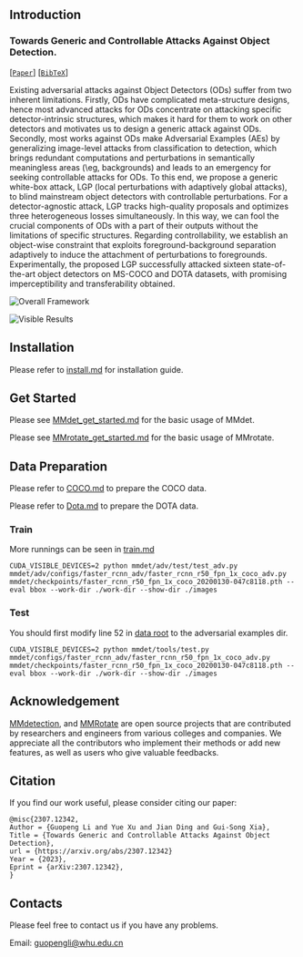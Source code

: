 
## Introduction

### Towards Generic and Controllable Attacks Against Object Detection.
[[`Paper`](https://arxiv.org/abs/2307.12342)] [[`BibTeX`](#citation)]


Existing adversarial attacks against Object Detectors (ODs) suffer from two inherent limitations. Firstly, ODs have complicated meta-structure designs, hence most advanced attacks for ODs concentrate on attacking specific detector-intrinsic structures, which makes it hard for them to work on other detectors and motivates us to design a generic attack against ODs. Secondly, most works against ODs make Adversarial Examples (AEs) by generalizing image-level attacks from classification to detection, which brings redundant computations and perturbations in semantically meaningless areas (\eg, backgrounds) and leads to an emergency for seeking controllable attacks for ODs. To this end, we propose a generic white-box attack, LGP (local perturbations with adaptively global attacks), to blind mainstream object detectors with controllable perturbations. For a detector-agnostic attack, LGP tracks high-quality proposals and optimizes three heterogeneous losses simultaneously. In this way, we can fool the crucial components of ODs with a part of their outputs without the limitations of specific structures. Regarding controllability, we establish an object-wise constraint that exploits  foreground-background separation adaptively to induce the attachment of perturbations to foregrounds. Experimentally, the proposed LGP successfully attacked sixteen state-of-the-art object detectors on MS-COCO and DOTA datasets, with promising imperceptibility and transferability obtained.



![Overall Framework](./overall_frame.png)

![Visible Results](./Visible_Results.png)



## Installation

Please refer to [install.md](docs/install.md) for installation guide.

## Get Started

Please see [MMdet_get_started.md](mmdet/docs/en/get_started.md) for the basic usage of MMdet.

Please see [MMrotate_get_started.md](mmrotate/docs/en/get_started.md) for the basic usage of MMrotate.

## Data Preparation
Please refer to [COCO.md](https://mmdetection.readthedocs.io/en/latest/user_guides/dataset_prepare.html) to prepare the COCO data.

Please refer to [Dota.md](https://github.com/open-mmlab/mmrotate/blob/1.x/tools/data/dota/README.md) to prepare the DOTA data.


### Train

More runnings can be seen in [train.md](./docs/train.md)
```   
CUDA_VISIBLE_DEVICES=2 python mmdet/adv/test/test_adv.py mmdet/adv/configs/faster_rcnn_adv/faster_rcnn_r50_fpn_1x_coco_adv.py mmdet/checkpoints/faster_rcnn_r50_fpn_1x_coco_20200130-047c8118.pth --eval bbox --work-dir ./work-dir --show-dir ./images
```

### Test
You should first modify line 52 in [data root](./mmdet/configs/_base_/datasets/coco_detection.py) to the adversarial examples dir.

```
CUDA_VISIBLE_DEVICES=2 python mmdet/tools/test.py mmdet/configs/faster_rcnn_adv/faster_rcnn_r50_fpn_1x_coco_adv.py mmdet/checkpoints/faster_rcnn_r50_fpn_1x_coco_20200130-047c8118.pth --eval bbox --work-dir ./work-dir --show-dir ./images
```

## Acknowledgement

[MMdetection](https://github.com/open-mmlab/mmdetection), and [MMRotate](https://github.com/open-mmlab/mmrotate) are open source projects that are contributed by researchers and engineers from various colleges and companies. We appreciate all the contributors who implement their methods or add new features, as well as users who give valuable feedbacks.


## Citation

If you find our work useful, please consider citing our paper:
```
@misc{2307.12342,
Author = {Guopeng Li and Yue Xu and Jian Ding and Gui-Song Xia},
Title = {Towards Generic and Controllable Attacks Against Object Detection},
url = {https://arxiv.org/abs/2307.12342}
Year = {2023},
Eprint = {arXiv:2307.12342},
}
```

## Contacts

Please feel free to contact us if you have any problems.

Email: [guopengli@whu.edu.cn](guopengli@whu.edu.cn)
